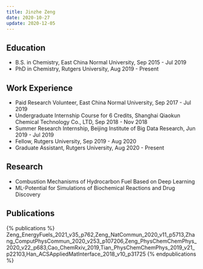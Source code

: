 ```yaml
---
title: Jinzhe Zeng
date: 2020-10-27
update: 2020-12-05
---
```


## Education

- B.S. in Chemistry, East China Normal University, Sep 2015 - Jul 2019
- PhD in Chemistry, Rutgers University, Aug 2019 - Present

## Work Experience

- Paid Research Volunteer, East China Normal University, Sep 2017 - Jul 2019
- Undergraduate Internship Course for 6 Credits, Shanghai Qiaokun Chemical Technology Co., LTD, Sep 2018 - Nov 2018
- Summer Research Internship, Beijing Institute of Big Data Research, Jun 2019 - Jul 2019
- Fellow, Rutgers University, Sep 2019 - Aug 2020
- Graduate Assistant, Rutgers University, Aug 2020 - Present

## Research

- Combustion Mechanisms of Hydrocarbon Fuel Based on Deep Learning
- ML-Potential for Simulations of Biochemical Reactions and Drug Discovery

## Publications

{% publications %}
Zeng_EnergyFuels_2021_v35_p762,Zeng_NatCommun_2020_v11_p5713,Zhang_ComputPhysCommun_2020_v253_p107206,Zeng_PhysChemChemPhys_2020_v22_p683,Cao_ChemRxiv_2019,Tian_PhysChemChemPhys_2019_v21_p22103,Han_ACSAppliedMatInterface_2018_v10_p31725
{% endpublications %}